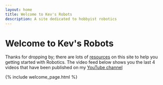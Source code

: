 ```yaml
---
layout: home
title: Welcome to Kev's Robots
description: A site dedicated to hobbyist robotics
---
```


# Welcome to Kev's Robots

Thanks for dropping by; there are lots of [resources](/resources/) on this site to help you getting started with Robotics. 
The video feed below shows you the last 4 videos that have been published on my [YouTube channel](/youtube)

{% include welcome_page.html %}